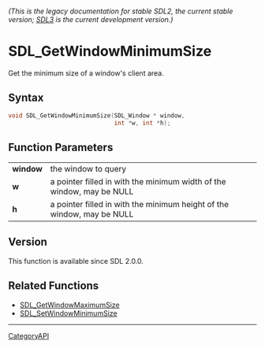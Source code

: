 ###### (This is the legacy documentation for stable SDL2, the current stable version; [SDL3](https://wiki.libsdl.org/SDL3/) is the current development version.)
# SDL_GetWindowMinimumSize

Get the minimum size of a window's client area.

## Syntax

```c
void SDL_GetWindowMinimumSize(SDL_Window * window,
                              int *w, int *h);

```

## Function Parameters

|                |                                                                        |
| -------------- | ---------------------------------------------------------------------- |
| **window**     | the window to query                                                    |
| **w**          | a pointer filled in with the minimum width of the window, may be NULL  |
| **h**          | a pointer filled in with the minimum height of the window, may be NULL |

## Version

This function is available since SDL 2.0.0.

## Related Functions

* [SDL_GetWindowMaximumSize](SDL_GetWindowMaximumSize.md)
* [SDL_SetWindowMinimumSize](SDL_SetWindowMinimumSize.md)

----
[CategoryAPI](CategoryAPI.md)
